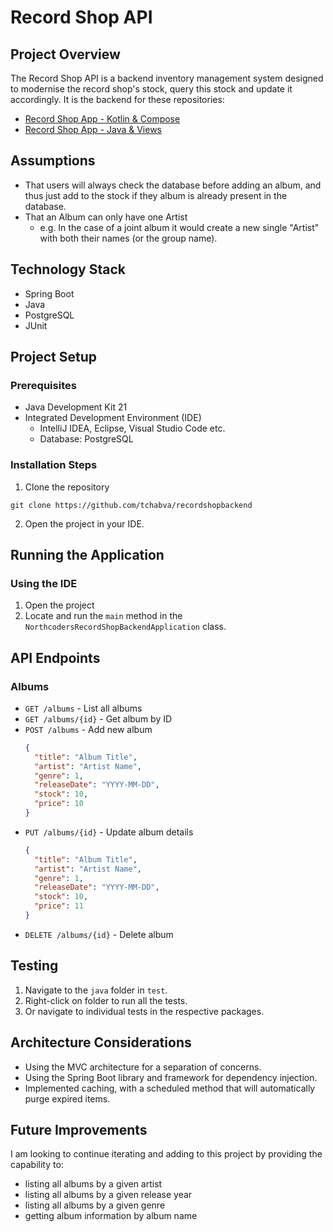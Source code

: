 # Record Shop API

## Project Overview
The Record Shop API is a backend inventory management system designed to modernise the 
record shop's stock, query this stock and update it accordingly.
It is the backend for these repositories:
  - [Record Shop App - Kotlin & Compose](https://github.com/tchabva/Recordshop-Frontend-Compose)
  - [Record Shop App - Java & Views](https://github.com/tchabva/recordshop-frontend)

## Assumptions 
- That users will always check the database before adding an album, and thus just add to the stock if they album is already present in the database.
- That an Album can only have one Artist
  - e.g. In the case of a joint album it would create a new single "Artist" with both their names (or the group name).
## Technology Stack
- Spring Boot
- Java
- PostgreSQL
- JUnit
## Project Setup
### Prerequisites
- Java Development Kit 21
- Integrated Development Environment (IDE)
  - IntelliJ IDEA, Eclipse, Visual Studio Code etc.
  - Database: PostgreSQL
### Installation Steps
1. Clone the repository
```SHELL
git clone https://github.com/tchabva/recordshopbackend
```
2. Open the project in your IDE.
## Running the Application
### Using the IDE
1. Open the project
2. Locate and run the `main` method in the `NorthcodersRecordShopBackendApplication` class.
## API Endpoints
### Albums
- `GET /albums` - List all albums
- `GET /albums/{id}` - Get album by ID
- `POST /albums` - Add new album
  ```json
  {
    "title": "Album Title",
    "artist": "Artist Name",
    "genre": 1,
    "releaseDate": "YYYY-MM-DD",
    "stock": 10,
    "price": 10
  }
  ```
- `PUT /albums/{id}` - Update album details
  ```json
  {
    "title": "Album Title",
    "artist": "Artist Name",
    "genre": 1,
    "releaseDate": "YYYY-MM-DD",
    "stock": 10,
    "price": 11
  }
  ```
- `DELETE /albums/{id}` - Delete album
## Testing
1. Navigate to the `java` folder in `test`.
2. Right-click on folder to run all the tests.
3. Or navigate to individual tests in the respective packages.
## Architecture Considerations
- Using the MVC architecture for a separation of concerns.
- Using the Spring Boot library and framework for dependency injection.
- Implemented caching, with a scheduled method that will automatically purge expired items.

## Future Improvements
I am looking to continue iterating and adding to this project by providing the capability to:
- listing all albums by a given artist
- listing all albums by a given release year
- listing all albums by a given genre
- getting album information by album name